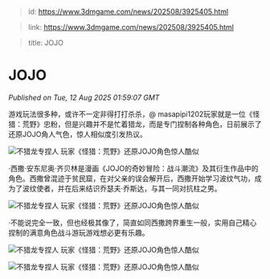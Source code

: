 > id: https://www.3dmgame.com/news/202508/3925405.html

> link: https://www.3dmgame.com/news/202508/3925405.html

> title: JOJO

# JOJO
_Published on Tue, 12 Aug 2025 01:59:07 GMT_

游戏玩法很多种，或许不一定非得打打杀杀，@ masapipi1202玩家就是一位《怪猎：荒野》忠粉，但是兴趣并不是忙着猎龙，而是专门捏制各种角色，日前展示了还原JOJO角人气色，惊人相似度引发热议。

![不猎龙专捏人 玩家《怪猎：荒野》还原JOJO角色惊人酷似](https://img.3dmgame.com/uploads/images/news/20250812/1754963894_749686.png)

·西撒·安东尼奥·齐贝林是漫画《JOJO的奇妙冒险：战斗潮流》及其衍生作品中的角色。西撒曾混迹于贫民窟，在对父亲的误会解开后，西撒开始学习波纹气功，成为了波纹使者，并在后来结识乔瑟夫·乔斯达，与其一同对抗柱之男。

![不猎龙专捏人 玩家《怪猎：荒野》还原JOJO角色惊人酷似](https://img.3dmgame.com/uploads/images/news/20250812/1754963904_859384.jpeg)

·不能说完全一致，但也经极其像了，简直如同西撒跨界重生一般，实用自己精心捏制的满意角色战斗游玩游戏想必更有乐趣。

![不猎龙专捏人 玩家《怪猎：荒野》还原JOJO角色惊人酷似](https://img.3dmgame.com/uploads/images/news/20250812/1754963915_390995.jpeg)

![不猎龙专捏人 玩家《怪猎：荒野》还原JOJO角色惊人酷似](https://img.3dmgame.com/uploads/images/news/20250812/1754963915_790462.jpeg)

